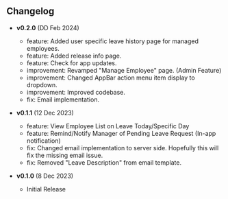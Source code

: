 ## Changelog
- **v0.2.0** (DD Feb 2024)
  - feature: Added user specific leave history page for managed employees.
  - feature: Added release info page.
  - feature: Check for app updates.
  - improvement: Revamped "Manage Employee" page. (Admin Feature)
  - improvement: Changed AppBar action menu item display to dropdown.
  - improvement: Improved codebase.
  - fix: Email implementation.

- **v0.1.1** (12 Dec 2023)
  - feature: View Employee List on Leave Today/Specific Day
  - feature: Remind/Notify Manager of Pending Leave Request (In-app notification)
  - fix: Changed email implementation to server side. Hopefully this will fix the missing email issue.
  - fix: Removed "Leave Description" from email template.

- **v0.1.0** (8 Dec 2023)
  - Initial Release 
